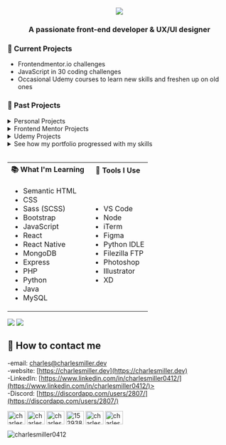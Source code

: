 <h1 align="center"><img src="https://charlesmiller.dev/assets/introLogoDark.png"/></h1>
<h3 align="center">A passionate front-end developer & UX/UI designer</h3>

### :open_file_folder: Current Projects

-   Frontendmentor.io challenges
-   JavaScript in 30 coding challenges
-   Occasional Udemy courses to learn new skills and freshen up on old ones

### :file_folder: Past Projects
<!-- personal projects -->
<details>
<summary>Personal Projects</summary>
<br>
<ul>
<li><a href="https://www.charlesmiller.dev/projectDatabase">Project Database</a></li>
<li><a href="https://github.com/charlesmiller0412/weatherApp">Reactive Weather App</a></li>
<li><a href="https://github.com/charlesmiller0412/reactToDoApp">React ToDo App</a></li>
<li><a href="https://github.com/charlesmiller0412/routeHolden">Route Holden (ASU)</a></li>
<li><a href="https://github.com/charlesmiller0412/wok">Wok (ASU)</a></li>
<li><a href="https://github.com/charlesmiller0412/twotrees">Two Trees (ASU)</a></li>
<li><a href="https://github.com/charlesmiller0412/jsTutorialOne">JS Arrays Tutorial (ASU)</a></li>

<li><a href="https://github.com/charlesmiller0412/jsTutorialTwo">jQuery Tutorial (ASU)</a></li>

</ul>
</details>

<!-- frontend mentor -->
<details>
<summary>Frontend Mentor Projects</summary>
<br>
<ul>
<li><a href="https://github.com/charlesmiller0412/product_preview_component">Product Preview Component</a></li>
<li><a href="https://github.com/charlesmiller0412/insureLanding">Insure Landing Page</a></li>
<li><a href="https://github.com/charlesmiller0412/profileCard">Profile Card</a></li>
<li><a href="https://github.com/charlesmiller0412/expensesChart">Expenses Chart</a></li>
</ul>
</details>

<!-- udemy -->
<details>
<summary>Udemy Projects</summary>
<br>
<ul>
<li><a href="https://github.com/charlesmiller0412/natours">Natours</a></li>
<li><a href="https://github.com/charlesmiller0412/museumOfCandy">Museum of Candy</a></li>
<li><a href="https://github.com/charlesmiller0412/purrfect">Purrfect</a></li>
<li><a href="https://github.com/charlesmiller0412/pattern">Pattern</a></li>
</ul>
</details>

<!-- portfolios -->
<details>
<summary>See how my portfolio progressed with my skills</summary>
<br>
<ul>
<li><a href="https://github.com/charlesmiller0412/charlesmiller.dev-v1">Version 1</a></li>
<li><a href="https://github.com/charlesmiller0412/charlesmiller.dev-v4">Version 4</a></li>
<li><a href="https://github.com/charlesmiller0412/charlesmiller.dev-v5">Version 5</a></li>
<li><a href="https://github.com/charlesmiller0412/charlesmiller.dev-v6">Version 6</a></li>
</ul>
</details>
<br />
<table>
<tr><th>📚 What I'm Learning</th><th>🧰 Tools I Use</th></tr>
<td><ul>
<li>Semantic HTML</li>
<li>CSS</li>
<li>Sass (SCSS)</li>
<li>Bootstrap</li>
<li>JavaScript</li>
<li>React</li>
<li>React Native</li>
<li>MongoDB</li>
<li>Express</li>
<li>PHP</li>
<li>Python</li>
<li>Java</li>
<li>MySQL</li>
</ul></td>
<td><ul>
<li>VS Code</li>
<li>Node</li>
<li>iTerm</li>
<li>Figma</li>
<li>Python IDLE</li>
<li>Filezilla FTP</li>
<li>Photoshop</li>
<li>Illustrator</li>
<li>XD</li>
</ul></td>
</table>
<img src="https://github-readme-stats.vercel.app/api/top-langs/?username=charlesmiller0412&langs_count=10&layout=compact&border_radius=10&bg_color=efefef&text_color=384b52&title_color=12252b">

<img src="https://github-readme-stats.vercel.app/api?username=charlesmiller0412&show_icons=true&include_all_commits=true&bg_color=efefef&title_color=12252b&text_color=384b52&border_radius=10">


## :iphone: How to contact me

-email: [charles@charlesmiller.dev](mailto:charles@charlesmiller.dev)<br />
-website: [https://charlesmiller.dev](https://charlesmiller.dev)<br />
-LinkedIn: [https://www.linkedin.com/in/charlesmiller0412/](https://www.linkedin.com/in/charlesmiller0412/)><br />
-Discord: [https://discordapp.com/users/2807/](https://discordapp.com/users/2807/)
<p align="left">
<a href="https://codepen.io/charlesmiller0412" target="blank"><img align="center" src="https://raw.githubusercontent.com/rahuldkjain/github-profile-readme-generator/master/src/images/icons/Social/codepen.svg" alt="charlesmiller0412" height="30" width="40" /></a>
<a href="https://dev.to/charlesmiller0412" target="blank"><img align="center" src="https://raw.githubusercontent.com/rahuldkjain/github-profile-readme-generator/master/src/images/icons/Social/devto.svg" alt="charlesmiller0412" height="30" width="40" /></a>
<a href="https://linkedin.com/in/charlesmiller0412" target="blank"><img align="center" src="https://raw.githubusercontent.com/rahuldkjain/github-profile-readme-generator/master/src/images/icons/Social/linked-in-alt.svg" alt="charlesmiller0412" height="30" width="40" /></a>
<a href="https://stackoverflow.com/users/15293866" target="blank"><img align="center" src="https://raw.githubusercontent.com/rahuldkjain/github-profile-readme-generator/master/src/images/icons/Social/stack-overflow.svg" alt="15293866" height="30" width="40" /></a>
<a href="https://www.hackerrank.com/charles112" target="blank"><img align="center" src="https://raw.githubusercontent.com/rahuldkjain/github-profile-readme-generator/master/src/images/icons/Social/hackerrank.svg" alt="charles112" height="30" width="40" /></a>
<a href="https://www.leetcode.com/charlesmiller0412" target="blank"><img align="center" src="https://raw.githubusercontent.com/rahuldkjain/github-profile-readme-generator/master/src/images/icons/Social/leet-code.svg" alt="charlesmiller0412" height="30" width="40" /></a>
</p>

<p align="left"> <img src="https://komarev.com/ghpvc/?username=charlesmiller0412&label=Profile%20views&color=0e75b6&style=flat" alt="charlesmiller0412" /> </p>

